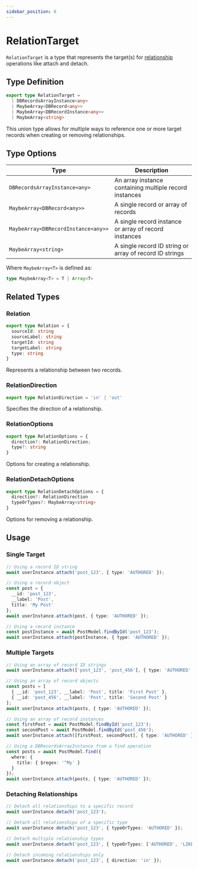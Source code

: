 ```yaml
---
sidebar_position: 6
---
```


# RelationTarget

`RelationTarget` is a type that represents the target(s) for [relationship](/concepts/relationships) operations like attach and detach.

## Type Definition

```typescript
export type RelationTarget =
  | DBRecordsArrayInstance<any>
  | MaybeArray<DBRecord<any>>
  | MaybeArray<DBRecordInstance<any>>
  | MaybeArray<string>
```

This union type allows for multiple ways to reference one or more target records when creating or removing relationships.

## Type Options

| Type | Description |
|------|-------------|
| `DBRecordsArrayInstance<any>` | An array instance containing multiple record instances |
| `MaybeArray<DBRecord<any>>` | A single record or array of records |
| `MaybeArray<DBRecordInstance<any>>` | A single record instance or array of record instances |
| `MaybeArray<string>` | A single record ID string or array of record ID strings |

Where `MaybeArray<T>` is defined as:

```typescript
type MaybeArray<T> = T | Array<T>
```

## Related Types

### Relation

```typescript
export type Relation = {
  sourceId: string
  sourceLabel: string
  targetId: string
  targetLabel: string
  type: string
}
```

Represents a relationship between two records.

### RelationDirection

```typescript
export type RelationDirection = 'in' | 'out'
```

Specifies the direction of a relationship.

### RelationOptions

```typescript
export type RelationOptions = {
  direction?: RelationDirection;
  type?: string
}
```

Options for creating a relationship.

### RelationDetachOptions

```typescript
export type RelationDetachOptions = {
  direction?: RelationDirection
  typeOrTypes?: MaybeArray<string>
}
```

Options for removing a relationship.

## Usage

### Single Target

```typescript
// Using a record ID string
await userInstance.attach('post_123', { type: 'AUTHORED' });

// Using a record object
const post = {
  __id: 'post_123',
  __label: 'Post',
  title: 'My Post'
};
await userInstance.attach(post, { type: 'AUTHORED' });

// Using a record instance
const postInstance = await PostModel.findById('post_123');
await userInstance.attach(postInstance, { type: 'AUTHORED' });
```

### Multiple Targets

```typescript
// Using an array of record ID strings
await userInstance.attach(['post_123', 'post_456'], { type: 'AUTHORED' });

// Using an array of record objects
const posts = [
  { __id: 'post_123', __label: 'Post', title: 'First Post' },
  { __id: 'post_456', __label: 'Post', title: 'Second Post' }
];
await userInstance.attach(posts, { type: 'AUTHORED' });

// Using an array of record instances
const firstPost = await PostModel.findById('post_123');
const secondPost = await PostModel.findById('post_456');
await userInstance.attach([firstPost, secondPost], { type: 'AUTHORED' });

// Using a DBRecordsArrayInstance from a find operation
const posts = await PostModel.find({
  where: {
    title: { $regex: '^My' }
  }
});
await userInstance.attach(posts, { type: 'AUTHORED' });
```

### Detaching Relationships

```typescript
// Detach all relationships to a specific record
await userInstance.detach('post_123');

// Detach all relationships of a specific type
await userInstance.detach('post_123', { typeOrTypes: 'AUTHORED' });

// Detach multiple relationship types
await userInstance.detach('post_123', { typeOrTypes: ['AUTHORED', 'LIKED'] });

// Detach incoming relationships only
await userInstance.detach('post_123', { direction: 'in' });
```
